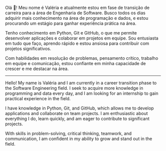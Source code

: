 Olá 👋! Meu nome é Valéria e atualmente estou em fase de transição de carreira para a área de Engenharia de Software. Busco todos os dias adquirir mais conhecimento na área de programação e dados, e estou procurando um estágio para ganhar experiência prática na área.

Tenho conhecimento em Python, Git e GitHub, o que me permite desenvolver aplicações e colaborar em projetos em equipe. Sou entusiasta em tudo que faço, aprendo rápido e estou ansiosa para contribuir com projetos significativos.

Com habilidades em resolução de problemas, pensamento crítico, trabalho em equipe e comunicação, estou confiante em minha capacidade de crescer e me destacar na área.

-----

Hello! My name is Valéria and I am currently in a career transition phase to the Software Engineering field. I seek to acquire more knowledge in programming and data every day, and I am looking for an internship to gain practical experience in the field.

I have knowledge in Python, Git, and GitHub, which allows me to develop applications and collaborate on team projects. I am enthusiastic about everything I do, learn quickly, and am eager to contribute to significant projects.

With skills in problem-solving, critical thinking, teamwork, and communication, I am confident in my ability to grow and stand out in the field.
